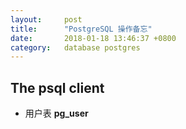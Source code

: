 ```yaml
---
layout:     post
title:      "PostgreSQL 操作备忘"
date:       2018-01-18 13:46:37 +0800
category:   database postgres
---
```


## The psql client

- 用户表 **pg_user**